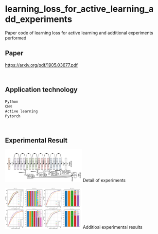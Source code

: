 # learning_loss_for_active_learning_add_experiments
Paper code of learning loss for active learning and additional experiments performed

## Paper
https://arxiv.org/pdf/1905.03677.pdf

<br/>

## Application technology
```
Python  
CNN
Active learning
Pytorch  
```

<br/>

## Experimental Result

<img src = "./Experiments_detail.PNG" width="50%"> 
Detail of experiments

<br/>
<br/>

<img src = "./Experiments.PNG" width="50%"> 
Additioal experimental results

